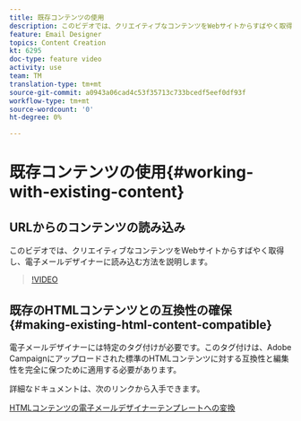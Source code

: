 ```yaml
---
title: 既存コンテンツの使用
description: このビデオでは、クリエイティブなコンテンツをWebサイトからすばやく取得し、電子メールデザイナーに読み込む方法を説明します。
feature: Email Designer
topics: Content Creation
kt: 6295
doc-type: feature video
activity: use
team: TM
translation-type: tm+mt
source-git-commit: a0943a06cad4c53f35713c733bcedf5eef0df93f
workflow-type: tm+mt
source-wordcount: '0'
ht-degree: 0%

---
```



# 既存コンテンツの使用{#working-with-existing-content}

## URLからのコンテンツの読み込み

このビデオでは、クリエイティブなコンテンツをWebサイトからすばやく取得し、電子メールデザイナーに読み込む方法を説明します。

>[!VIDEO](https://video.tv.adobe.com/v/25926?quality=12)

## 既存のHTMLコンテンツとの互換性の確保 {#making-existing-html-content-compatible}

電子メールデザイナーには特定のタグ付けが必要です。このタグ付けは、Adobe Campaignにアップロードされた標準のHTMLコンテンツに対する互換性と編集性を完全に保つために適用する必要があります。

詳細なドキュメントは、次のリンクから入手できます。

[HTMLコンテンツの電子メールデザイナーテンプレートへの変換](https://docs.adobe.com/content/help/en/campaign-standard/using/designing-content/building-email-content/using-existing-content.html#converting-an-html-content)
